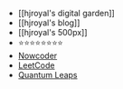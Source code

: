 - [[hjroyal's digital garden]]
- [[hjroyal's blog]]
- [[hjroyal's 500px]]
- ⭐⭐⭐⭐⭐⭐⭐⭐
- [Nowcoder](https://www.nowcoder.com/)
- [LeetCode](https://leetcode.cn/)
- [Quantum Leaps](https://www.state-machine.com/)